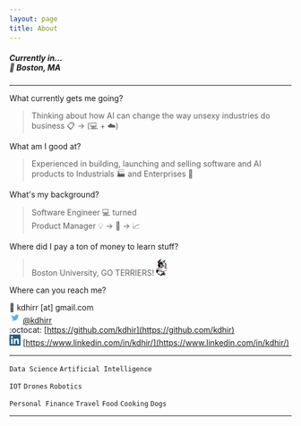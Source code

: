 ```yaml
---
layout: page
title: About
---
```


##### Currently in...<br/> :pushpin: Boston, MA

- - - -

What currently gets me going?
> Thinking about how AI can change the way unsexy industries do  business :clipboard: -> (:computer: + :cloud:)

What am I good at? 
> Experienced in building, launching and selling software and AI products to Industrials :factory: and Enterprises :office:

What's my background? 
> Software Engineer :computer:  turned<br/> Product Manager :bulb: -> :wrench: -> :chart_with_upwards_trend:

Where did I pay a ton of money to learn stuff?
> Boston University, GO TERRIERS! ![alt text](assets/rhett.gif "Rhett")

Where can you reach me?

>
:email: kdhirr [at] gmail.com  
![alt text](assets/twitter.png "Twitter") [@kdhirr](https://twitter.com/kdhirr)  
:octocat: [https://github.com/kdhir](https://github.com/kdhir)  
![alt text](assets/linkedin-logo-copy.png "LinkedIn") [https://www.linkedin.com/in/kdhir/](https://www.linkedin.com/in/kdhir/)  

- - - -

`Data Science` `Artificial Intelligence` 

`IOT` `Drones` `Robotics`

`Personal Finance` `Travel` `Food` `Cooking` `Dogs`

- - - -
